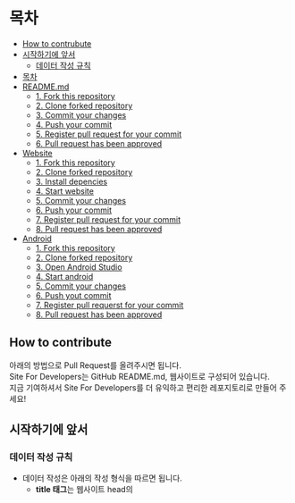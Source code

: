 # 목차

- [How to contrubute](#how-to-contribute)
- [시작하기에 앞서](#시작하기에-앞서)
  - [데이터 작성 규칙](#데이터-작성-규칙)
- [목차](#목차)
- [README.md](#readmemd)
  - [1. Fork this repository](#1-fork-this-repository)
  - [2. Clone forked repository](#2-clone-forked-repository)
  - [3. Commit your changes](#3-commit-your-changes)
  - [4. Push your commit](#4-push-your-commit)
  - [5. Register pull request for your commit](#5-register-pull-request-for-your-commit)
  - [6. Pull request has been approved](#6-pull-request-has-been-approved)
- [Website](#website)
  - [1. Fork this repository](#1-fork-this-repository-1)
  - [2. Clone forked repository](#2-clone-forked-repository-1)
  - [3. Install depencies](#3-install-depencies)
  - [4. Start website](#4-start-website)
  - [5. Commit your changes](#5-commit-your-changes)
  - [6. Push your commit](#6-push-your-commit)
  - [7. Register pull request for your commit](#7-register-pull-request-for-your-commit)
  - [8. Pull request has been approved](#8-pull-request-has-been-approved)
- [Android](#android)
  - [1. Fork this repository](#1-fork-this-repository-2)
  - [2. Clone forked repository](#2-clone-forked-repository-2)
  - [3. Open Android Studio](#3-open-android-studio)
  - [4. Start android](#4-start-android)
  - [5. Commit your changes](#5-commit-your-changes-1)
  - [6. Push yout commit](#6-push-yout-commit-1)
  - [7. Register pull requerst for your commit](#7-register-pull-requerst-for-your-commit-1)
  - [8. Pull request has been approved](#8-pull-request-has-been-approved-1)

## How to contribute

아래의 방법으로 Pull Request를 올려주시면 됩니다.<br/>
Site For Developers는 GitHub README.md, 웹사이트로 구성되어 있습니다.<br/>
지금 기여하셔서 Site For Developers를 더 유익하고 편리한 레포지토리로 만들어 주세요!

## 시작하기에 앞서

### 데이터 작성 규칙

- 데이터 작성은 아래의 작성 형식을 따르면 됩니다.
  - **title 태그**는 웹사이트 head의 <title>을 작성하시면 됩니다.
  - **content 태그**는 웹사이트 head의 <meta name="description">을 작성하시면 됩니다.
    - description이 존재하지 않는다면 title로 대체하여 주시기 바랍니다.
    - description이 영어로 작성되어 있다면 한국어로 번역해주시기 바랍니다.
    - description이 두 문장 이상이라면 처음 문장만 작성해주시기 바랍니다.
  - **feature 태그**는 웹사이트의 특징을 아래에서 골라 작성하시면 됩니다.
    (무료: free / 유료 혹은 부분적 유료: pay / 한국어: korean / 영어: english / 오픈소스: opensource)
  - **link 태그**는 웹사이트의 주소를 작성하시면 됩니다.

```
{
"title": "",
"content": "",
"feature": [""],
"link": ""
}
```

## README.md

### 1. Fork this repository

이 레포지토리를 포크해 주세요. [포크하는법](https://ittrue.tistory.com/90)

### 2. Clone forked repository

포크한 레포지토리를 클론해 주세요.

```
$ git clone https://github.com/[username]/site-for-developers.git
$ cd site-for-developers
```

### 3. Commit your changes

변경사항을 만들고 커밋해주세요.

```
$ git add .
$ git commit -m "[your description]"
```

### 4. Push your commit

커밋을 포크한 레포지토리로 푸쉬해 주세요.

⚠ 이 명령어에서 'origin'은 당신이 포크한 레포지토리여야 합니다.

```
$ git push origin main
```

### 5. Register pull request for your commit

Pull Request를 등록해 주세요. [Pull Request 등록하는법](https://wayhome25.github.io/git/2017/07/08/git-first-pull-request-story/)

### 6. Pull request has been approved

🎉 관리자에 의해 Pull Request가 승인되면 기여자 명단에 올라가게 됩니다 🎉

## Website

### 1. Fork this repository

이 레포지토리를 포크해 주세요. [포크하는법](https://ittrue.tistory.com/90)

> 포크하는 과정에서 "Copy the main branch only"의 체크박스를 해제해주세요.

### 2. Clone forked repository

포크한 레포지토리를 클론해 주세요.

```
$ git clone -b website https://github.com/[username]/site-for-developers.git
$ cd site-for-developers
```

### 3. Install depencies

필요한 의존성들을 설치해주세요.

```
$ pnpm install
```

### 4. Start website

해당 웹사이트를 실행해보세요.

```
$ pnpm start
```

### 5. Commit your changes

현재까지 아무런 문제가 없다면 변경사항을 만들고 커밋해주세요.

```
$ git add .
$ git commit -m "[your description]"
```

### 6. Push your commit

커밋을 포크한 레포지토리로 푸쉬해 주세요.

⚠ 이 명령어에서 'origin'은 당신이 포크한 레포지토리의 리모트여야 합니다.

```
$ git push origin website
```

### 7. Register pull request for your commit

Pull Request를 등록해 주세요. [Pull Request 등록하는법](https://wayhome25.github.io/git/2017/07/08/git-first-pull-request-story/)

### 8. Pull request has been approved

🎉 관리자에 의해 Pull Request가 승인되면 기여자 명단에 올라가게 됩니다 🎉

## Android

### 1. Fork this repository

이 레포지토리를 포크해 주세요. [포크하는법](https://ittrue.tistory.com/90)

> 포크하는 과정에서 "Copy the main branch only"의 체크박스를 해제해주세요.

### 2. Clone forked repository

포크한 레포지토리를 클론해 주세요.

```
$ git clone -b website https://github.com/[username]/site-for-developers.git
$ cd site-for-developers
```

### 3. Open Android Studio

Android Studio를 실행해 주세요. [Android Studio 설치하는법](https://ineedtoprogramandweb.tistory.com/entry/AndroidStudio-%EC%95%88%EB%93%9C%EB%A1%9C%EC%9D%B4%EB%93%9C-%EC%8A%A4%ED%8A%9C%EB%94%94%EC%98%A4-%EC%84%A4%EC%B9%98%ED%95%98%EA%B8%B0-%EC%B5%9C%EC%8B%A0),
[Android Studio 실행하는법](https://bbmsk2.tistory.com/25)

### 4. Start android

Android app을 실행해보세요. [Android app 실행하는법](https://ju-hy.tistory.com/21)

### 5. Commit your changes

현재까지 아무런 문제가 없다면 변경사항을 만들고 커밋해주세요.

```
$ git add .
$ git commit -m "[your description]"
```

### 6. Push yout commit

커밋을 포크한 레포지토리로 푸쉬해 주세요.

⚠ 이 명령어에서 'origin'은 당신이 포크한 레포지토리의 리모트여야 합니다.

```
$ git push origin android
```

### 7. Register pull requerst for your commit

Pull Request를 등록해 주세요. [Pull Request 등록하는법](https://wayhome25.github.io/git/2017/07/08/git-first-pull-request-story/)

### 8. Pull request has been approved

🎉 관리자에 의해 Pull Request가 승인되면 기여자 명단에 올라가게 됩니다 🎉
